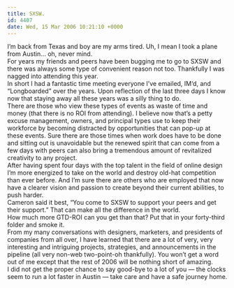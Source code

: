 ```yaml
---
title: SXSW.
id: 4407
date: Wed, 15 Mar 2006 10:21:10 +0000
---
```


I’m back from Texas and boy are my arms tired. Uh, I mean I took a plane from Austin… oh, never mind.  
 For years my friends and peers have been bugging me to go to <span class="caps">SXSW</span> and there was always some type of convenient reason not too. Thankfully I was nagged into attending this year.  
 In short I had a fantastic time meeting everyone I’ve emailed, <span class="caps">IM</span>‘d, and “Longboarded” over the years. Upon reflection of the last three days I know now that staying away all these years was a silly thing to do.  
 There are those who view these types of events as waste of time and money (that there is no <span class="caps">ROI</span> from attending). I believe now that’s a petty excuse management, owners, and principal types use to keep their workforce by becoming distracted by opportunities that can pop-up at these events. Sure there are those times when work does have to be done and sitting out is unavoidable but the renewed spirit that can come from a few days with peers can also bring a tremendous amount of revitalized creativity to any project.  
 After having spent four days with the top talent in the field of online design I’m more energized to take on the world and destroy old-hat competition than ever before. And I’m sure there are others who are employed that now have a clearer vision and passion to create beyond their current abilities, to push harder.  
 Cameron said it best, “You come to <span class="caps">SXSW</span> to support your peers and get their support.” That can make all the difference in the world.  
 How much more <span class="caps">GTD-ROI</span> can you get than that? Put that in your forty-third folder and smoke it.  
 From my many conversations with designers, marketers, and presidents of companies from all over, I have learned that there are a lot of very, very interesting and intriguing projects, strategies, and announcements in the pipeline (all very non-web two-point-oh thankfully). You won’t get a word out of me except that the rest of 2006 will be nothing short of amazing.  
 I did not get the proper chance to say good-bye to a lot of you — the clocks seem to run a lot faster in Austin — take care and have a safe journey home.


